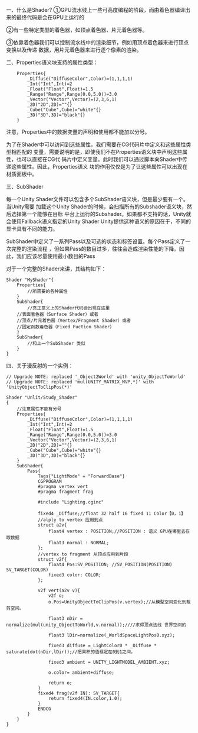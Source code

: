 一、什么是Shader?
①GPU流水线上一些可高度编程的阶段，而由着色器编译出来的最终代码是会在GPU上运行的

②有一些特定类型的着色器，如顶点着色器、片元着色器等。

③依靠着色器我们可以控制流水线中的渲染细节，例如用顶点着色器来进行顶点变换以及传递
数据，用片元着色器来进行逐个像素的渲染。

二、Properties语义块支持的属性类型：


```shader
	Properties{
		_Diffuse("DiffuseColor",Color)=(1,1,1,1)
		_Int("Int",Int)=2
		_Float("Float",Float)=1.5
		_Range("Range",Range(0.0,5.0))=3.0
		_Vector("Vector",Vector)=(2,3,6,1)
		_2D("2D",2D)=""{}
		_Cube("Cube",Cube)="white"{}
		_3D("3D",3D)="black"{}
	}
```

注意，Properties中的数据变量的声明和使用都不能加以分号。

为了在Shader中可以访问到这些属性，我们需要在CG代码片中定义和这些属性类型相匹配的
变量，需要说明的是，即使我们不在Properties语义块中声明这些属性，也可以直接在CG代
码片中定义变量。此时我们可以通过脚本向Shader中传递这些属性。因此，Properties语义
块的作用仅仅是为了让这些属性可以出现在材质面板中。

三、SubShader

每一个Unity Shader文件可以包含多个SubShader语义块，但是最少要有一个。当Unity需要
加载这个Unity Shader的时候，会扫描所有的Subshader语义块，然后选择第一个能够在目标
平台上运行的Subshader。如果都不支持的话，Unity就会使用Fallback语义指定的Unity Shader
Unity提供这种语义的原因在于，不同的显卡具有不同的能力。

SubShader中定义了一系列Pass以及可选的状态和标签设置。每个Pass定义了一次完整的渲染流程
，但如果Pass的数目过多，往往会造成渲染性能的下降。因此，我们应该尽量使用最小数目的Pass

对于一个完整的Shader来讲，其结构如下：

```shader
Shader "MyShader"{
    Properties{
    	//所需要的各种属性
    }
    SubShader{
    	//真正意义上的Shader代码会出现在这里
	//表面着色器（Surface Shader）或者
	//顶点/片元着色器（Vertex/Fragment Shader）或者
	//固定函数着色器（Fixed Fuction Shader）
    }
    SubShader{
    	//和上一个SubShader 类似
    }
}
```

四、关于漫反射的一个实例：

```shader
// Upgrade NOTE: replaced '_Object2World' with 'unity_ObjectToWorld'
// Upgrade NOTE: replaced 'mul(UNITY_MATRIX_MVP,*)' with 'UnityObjectToClipPos(*)'

Shader "Unlit/Study_Shader"
{
	//注意属性不能有分号
	Properties{
		_Diffuse("DiffuseColor",Color)=(1,1,1,1)
		_Int("Int",Int)=2
		_Float("Float",Float)=1.5
		_Range("Range",Range(0.0,5.0))=3.0
		_Vector("Vector",Vector)=(2,3,6,1)
		_2D("2D",2D)=""{}
		_Cube("Cube",Cube)="white"{}
		_3D("3D",3D)="black"{}
	}
	SubShader{
		Pass{
			Tags{"LightMode" = "ForwardBase"}
			CGPROGRAM
			#pragma vertex vert
			#pragma fragment frag 

			#include "Lighting.cginc"

			fixed4 _Diffuse;//float 32 half 16 fixed 11 Color【0，1】
			//alply to vertex 应用到点
			struct a2v{
				float4 vertex : POSITION;//POSITION : 语义 GPU在哪里去存取数据
				float3 normal : NORMAL;
			};
			//vertex to fragment 从顶点应用到片段
			struct v2f{
				float4 Pos:SV_POSITION; //SV_POSITION(POSITION) SV_TARGET(COLOR)
				fixed3 color: COLOR;
			};

			v2f vert(a2v v){
				v2f o;
				o.Pos=UnityObjectToClipPos(v.vertex);//从模型空间变化到裁剪空间。
				
			    float3 nDir = normalize(mul(unity_ObjectToWorld,v.normal));////求得顶点法线 世界空间的
			
				float3 lDir=normalize(_WorldSpaceLightPos0.xyz);

				fixed3 diffuse =_LightColor0 * _Diffuse * saturate(dot(nDir,lDir));//把乘积的值框定在0到1之间。
				
				fixed3 ambient = UNITY_LIGHTMODEL_AMBIENT.xyz;
				
				o.color= ambient+diffuse;
				
				return o;
			}
			fixed4 frag(v2f IN): SV_TARGET{
				return fixed4(IN.color,1.0);
			}
			ENDCG
		}
	}
}
```










